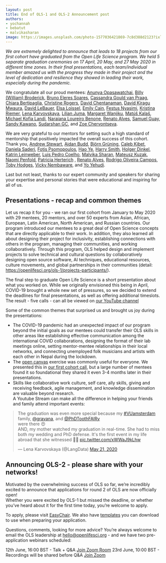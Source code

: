 ```yaml
---
layout: post
title: End of OLS-1 and OLS-2 Announcement post
authors: 
- yochannah
- bebatut
- malvikasharan
image: https://images.unsplash.com/photo-1577036421869-7c8d388d2123?ixlib=rb-1.2.1&ixid=eyJhcHBfaWQiOjEyMDd9&auto=format&fit=crop&w=1950&q=80
---
```


*We are extremely delighted to announce that leads to 18 projects from our first cohort have graduated from the Open Life Science program.
We held 5 separate graduation ceremonies on 17 April, 20 May, and 27 May 2020 in different time zones. In their final presentations, each team/individual member amazed us with the progress they made in their project and the level of dedication and resilience they showed in leading their work, especially during the pandemic.*

We congratulate all our proud mentees: [Anunya Opasawatchai](https://openlifesci.org/ols-1/projects-participants#anayan321), [Billy (William) Broderick](https://openlifesci.org/ols-1/projects-participants#billbrod), [Bruno Eleres Soares](https://openlifesci.org/ols-1/projects-participants#bruno-soares), [Cassandra Gould van Praag](https://openlifesci.org/ols-1/projects-participants#cassgvp), [Chiara Bertipaglia](https://openlifesci.org/ols-1/projects-participants#ChiaraBertipaglia), [Christine Rogers](https://openlifesci.org/ols-1/projects-participants#christinerogers), [David Chentanaman](https://openlifesci.org/ols-1/projects-participants#davidviryachen), [David Kiragu Mwaura](https://openlifesci.org/ols-1/projects-participants#Kiragu-Mwaura), [David LeBauer](https://openlifesci.org/ols-1/projects-participants#dlebauer), [Elsa Loissel](https://openlifesci.org/ols-1/projects-participants#elsasci), [Emily Cain](https://openlifesci.org/ols-1/projects-participants#MagicMilly), [Festus Nyasimi](https://openlifesci.org/ols-1/projects-participants#Fnyasimi), [Kristina Riemer](https://openlifesci.org/ols-1/projects-participants#KristinaRiemer), [Lena Karvovskaya](https://openlifesci.org/ols-1/projects-participants#LangData), [Lilian Juma](https://openlifesci.org/ols-1/projects-participants#Lilian9), [Margaret Wanjiku](https://openlifesci.org/ols-1/projects-participants#Megmugure), [Matúš Kalaš](https://openlifesci.org/ols-1/projects-participants#matuskalas), [Michael Kofia Landi](https://openlifesci.org/ols-1/projects-participants#LandiMi2), [Naraiana Loureiro Benone](https://openlifesci.org/ols-1/projects-participants#NaraLB), [Renato Alves](https://openlifesci.org/ols-1/projects-participants#unode), [Samuel Guay](https://openlifesci.org/ols-1/projects-participants#SamGuay), [Sandy Kawano](https://openlifesci.org/ols-1/projects-participants#MorphoFun), [Sudarshan GC](https://openlifesci.org/ols-1/projects-participants#sudarshangc), and [Zoe Chervontseva](https://openlifesci.org/ols-1/projects-participants#homo-sapiens34).

We are very grateful to our mentors for setting such a high standard of mentorship that positively impacted the overall success of this cohort. Thank you, [Andrew Stewart](https://openlifesci.org/ols-1#ajstewartlang), [Aidan Budd](https://openlifesci.org/ols-1#aidanbudd), [Björn Grüning](https://openlifesci.org/ols-1#bgruening), [Caleb Kibet](https://openlifesci.org/ols-1#kipkurui), [Daniela Saderi](https://openlifesci.org/ols-1#dasaderi), [Fotis Psomopoulos](https://openlifesci.org/ols-1#fpsom), [Hao Ye](https://openlifesci.org/ols-1#ha0ye), [Harry Smith](https://openlifesci.org/ols-1#Zebetus), [Holger Dinkel](https://openlifesci.org/ols-1#hdinkel), [Katrin Leinweber](https://openlifesci.org/ols-1#katrinleinweber), [Luis Pedro Coelho](https://openlifesci.org/ols-1#luispedro), [Malvika Sharan](https://openlifesci.org/ols-1#malvikasharan), [Mateusz Kuzak](https://openlifesci.org/ols-1#mkuzak), [Naomi Penfold](https://openlifesci.org/ols-1#npscience), [Patricia Herterich](https://openlifesci.org/ols-1#pherterich) , [Renato Alves](https://openlifesci.org/ols-1#unode), [Rodrigo Oliveira Campos](https://openlifesci.org/ols-1#rodrigocam), [Toby Hodges](https://openlifesci.org/ols-1#tobyhodges), [Vicky Nembaware](https://openlifesci.org/ols-1#VickyNembaware), and [Yo Yehudi](https://openlifesci.org/ols-1#yochannah).

Last but not least, thanks to our expert community and speakers for sharing your expertise and personal stories that were educational and inspiring for all of us.

## Presentations - recap and common themes

Let us recap it for you - we ran our first cohort from January to May 2020 with 29 mentees, 20 mentors, and over 50 experts from Asian, African, European, Latin American, North American, and Russian countries.
Our program introduced our mentees to a great deal of Open Science concepts that are directly applicable to their work. In addition, they also learned all about designing their project for inclusivity, establishing connections with others in the program, managing their communities, and working collaboratively. 
Through this program, OLS helped design and implement projects to solve technical and cultural questions by collaboratively designing open source software, AI techniques, educational resources, culture movements, and global partnerships in their communities (detail: https://openlifesci.org/ols-1/projects-participants/). 

The final step to graduate Open Life Science is a short presentation about what you worked on. While we originally envisioned this being in April, COVID-19 brought a whole new set of pressures, so we decided to extend the deadlines for final presentations, as well as offering additional timeslots. The result - five calls - can all be viewed on [our YouTube channel](https://www.youtube.com/playlist?list=PL1CvC6Ez54KB6U9GtjOjwESMurHgT41qM&advanced_settings=1&disable_polymer=1)
 
Some of the common themes that surprised us and brought us joy during the presentations: 
- The COVID-19 pandemic had an unexpected impact of our program beyond the initial goals as our mentees could transfer their OLS skills in other areas like establishing effective communication among the international COVID collaborations, designing the format of their lab meetings online, setting mentor-mentee relationships in their local networks, and connecting unemployed folk musicians and artists with each other in Nepal during the lockdown.
- The [open canvas](https://docs.google.com/presentation/d/1MeJo0TyuMg_waLk1J4q9y1aAqKNMuRBlnmxEChSz-cQ/edit#slide=id.p) exercise was commonly useful for everyone. We presented this in [our first cohort call](https://openlifesci.org/ols-1/week02/), but a large number of mentees found it so foundational they shared it even 3-4 months later in their presentations. 
- Skills like collaborative work culture, self care, ally skills, giving and receiving feedback, agile management, and knowledge dissemination are valuable beyond research.  
A Youtube Stream can make all the difference in helping your friends and family attend important events: 

<blockquote class="twitter-tweet"><p lang="en" dir="ltr">The graduation was even more special because my <a href="https://twitter.com/hashtag/VUamsterdam?src=hash&amp;ref_src=twsrc%5Etfw">#VUamsterdam</a> family, <a href="https://twitter.com/gravana?ref_src=twsrc%5Etfw">@gravana</a>, and <a href="https://twitter.com/PhDToothFAIRy?ref_src=twsrc%5Etfw">@PhDToothFAIRy</a><br>were there 😍<br>AND, my mother watched my graduation in real-time. She had to miss both my wedding and PhD defense. It&#39;s the first event in my life abroad that she witnessed 👩‍👧 <a href="https://t.co/xWWaJ9kLhw">pic.twitter.com/xWWaJ9kLhw</a></p>&mdash; Lena Karvovskaya (@LangData) <a href="https://twitter.com/LangData/status/1263468708330078209?ref_src=twsrc%5Etfw">May 21, 2020</a></blockquote> <script async src="https://platform.twitter.com/widgets.js" charset="utf-8"></script> 

## Announcing OLS-2 - please share with your networks! 

Motivated by the overwhelming success of OLS so far, we’re incredibly excited to announce that applications for round 2 of OLS are now officially open!  
Whether you were excited by OLS-1 but missed the deadline, or whether you’ve heard about it for the first time today, you’re welcome to apply. 

To apply, please visit [EasyChair](https://easychair.org/my/conference?conf=ols2). We also have [templates](https://github.com/open-life-science/application-forms) you can download to use when preparing your application. 

Questions, comments, looking for more advice? You’re always welcome to email the OLS leadership at hello@openlifesci.org - and we have two pre-application webinars scheduled: 

12th June, 16:00 BST - Talk + Q&A [Join Zoom Room](https://us02web.zoom.us/j/86443147731?pwd=cnl4aXNudHhCczFhN05iZW9ybGpodz09)
23rd June, 10:00 BST - Recordings will be shared before Q&A [Join Zoom](https://us02web.zoom.us/j/83834215603?pwd=QkErWWNoODBTSThZaWVkZGQzTFl5UT09)
